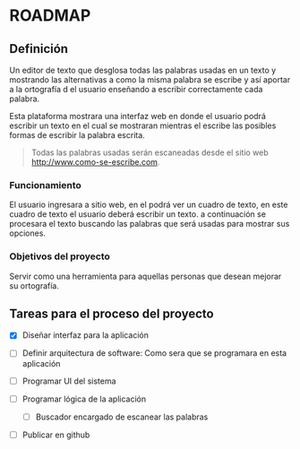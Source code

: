 # ROADMAP

## Definición

Un editor de texto que desglosa todas las palabras usadas en un texto y mostrando las alternativas a como la misma palabra se escribe y así aportar a la ortografía d el usuario enseñando a escribir correctamente cada palabra.

Esta plataforma mostrara una interfaz web en donde el usuario podrá escribir un texto en el cual se mostraran mientras el escribe las posibles formas de escribir la palabra escrita.

> Todas las palabras usadas serán escaneadas desde el sitio web <http://www.como-se-escribe.com>.

### Funcionamiento

El usuario ingresara a sitio web, en el podrá ver un cuadro de texto, en este cuadro de texto el usuario deberá escribir un texto. a continuación se procesara el texto buscando las palabras que será usadas para mostrar sus opciones.

### Objetivos del proyecto

Servir como una herramienta para aquellas personas que desean mejorar su ortografía.

## Tareas para el proceso del proyecto

- [x] Diseñar interfaz para la aplicación
- [ ] Definir arquitectura de software: Como sera que se programara en esta aplicación
- [ ] Programar UI del sistema
- [ ] Programar lógica de la aplicación
    - [ ] Buscador encargado de escanear las palabras
- [ ] Publicar en github


